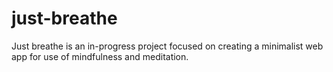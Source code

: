# just-breathe
Just breathe is an in-progress project focused on creating a minimalist web app for use of mindfulness and meditation.
